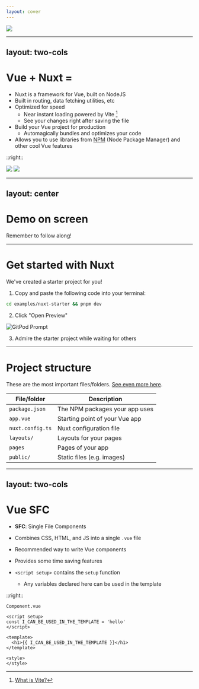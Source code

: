 ```yaml
---
layout: cover
---
```


<img class="w-100" src="https://api.iconify.design/logos:nuxt.svg"/>

---
layout: two-cols
---

# Vue + Nuxt = <fluent-emoji-green-heart/>

<v-clicks>

* Nuxt is a framework for Vue, built on NodeJS
* Built in routing, data fetching utilities, etc
* Optimized for speed
  * Near instant loading powered by Vite [^1]
  * See your changes right after saving the file
* Build your Vue project for production
  * Automagically bundles and optimizes your code
* Allows you to use libraries from [NPM](https://npmjs.com) (Node Package Manager) and other cool Vue features

</v-clicks>

::right::

<div class="h-full flex items-center justify-center">
  <div class="flex items-center justify-center text-7xl gap-4">
    <img class="w-32" src="https://api.iconify.design/logos:vue.svg"/>
    <fluent-emoji-smiling-face-with-heart-eyes/>
    <img class="w-40" src="https://api.iconify.design/logos:nuxt-icon.svg"/>
  </div>
</div>

[^1]: [What is Vite?](https://vitejs.dev/guide/why.html#why-vite)

---
layout: center
---

<div class="text-center">

# <fluent-emoji-warning/> Demo on screen <fluent-emoji-warning/>

<fluent-emoji-raising-hands/> Remember to follow along! <fluent-emoji-raising-hands/>

</div>

---

# Get started with Nuxt

We've created a starter project for you!

<Task>

1. Copy and paste the following code into your terminal:

```bash
cd examples/nuxt-starter && pnpm dev
```

2. Click "Open Preview"

![GitPod Prompt](/images/gitpod-prompt.png)

3. Admire the starter project while waiting for others

</Task>

---

# Project structure

These are the most important files/folders. [See even more here](https://v3.nuxtjs.org/guide/directory-structure/nuxt).

| File/folder      | Description                    |
| ---------------- | ------------------------------ |
| `package.json`   | The NPM packages your app uses |
| `app.vue`        | Starting point of your Vue app |
| `nuxt.config.ts` | Nuxt configuration file        |
| `layouts/`       | Layouts for your pages         |
| `pages`          | Pages of your app              |
| `public/`        | Static files (e.g. images)     |

---
layout: two-cols
---

# Vue SFC

* **SFC**: Single File Components
* Combines CSS, HTML, and JS into a single `.vue` file
* Recommended way to write Vue components
* Provides some time saving features

* `<script setup>` contains the `setup` function
  * Any variables declared here can be used in the template

::right::

`Component.vue`

```vue {all|1|2|5,7|6|all}
<script setup>
const I_CAN_BE_USED_IN_THE_TEMPLATE = 'hello'
</script>

<template>
  <h1>{{ I_CAN_BE_USED_IN_THE_TEMPLATE }}</h1>
</template>

<style>
</style>
```
